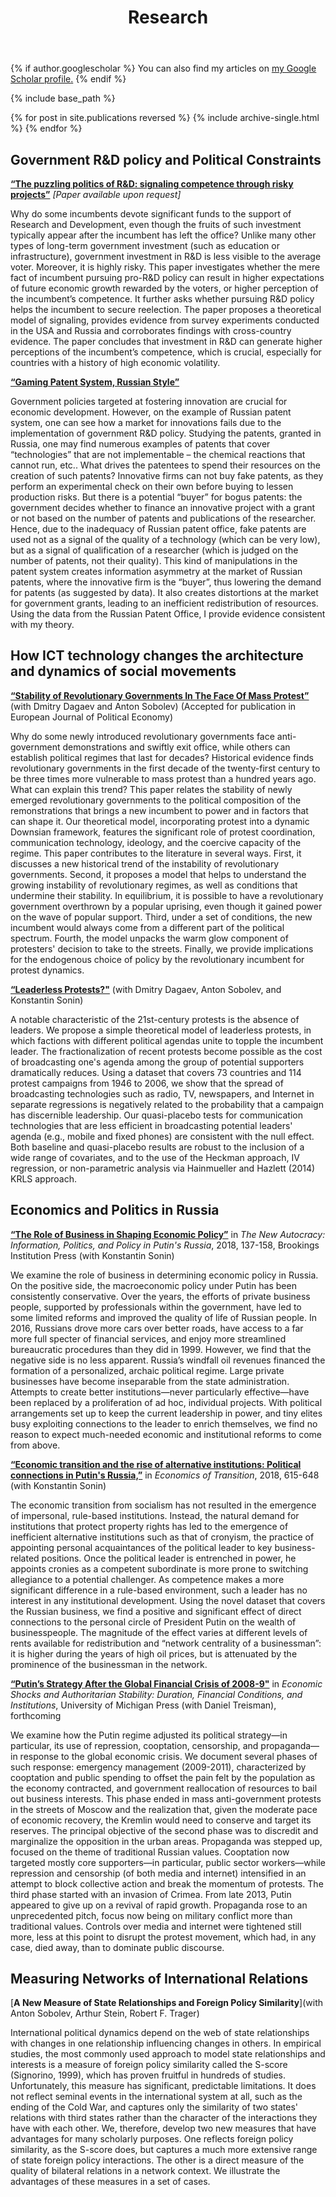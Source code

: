 ﻿---
title: "Research"
permalink: /research/
excerpt: "About me"
author_profile: true
redirect_from: 
  - /research
---

{% if author.googlescholar %}
  You can also find my articles on <u><a href="{{author.googlescholar}}">my Google Scholar profile</a>.</u>
{% endif %}

{% include base_path %}

{% for post in site.publications reversed %}
  {% include archive-single.html %}
{% endfor %}

<style>
  .col2 {
    columns: 2 200px;         /* number of columns and width in pixels*/
    -webkit-columns: 2 200px; /* chrome, safari */
    -moz-columns: 2 200px;    /* firefox */
  }
  .col3 {
    columns: 3 100px;
    -webkit-columns: 3 100px;
    -moz-columns: 3 100px;
  }
</style>

## Government R&D policy and Political Constraints 

[**“The puzzling politics of R&D: signaling competence through risky projects”**](#works) *[Paper available upon request]*

Why do some incumbents devote significant funds to the support of Research and Development, even though the fruits of such investment typically appear after the incumbent has left the office? Unlike many other types of long-term government investment (such as education or infrastructure), government investment in R&D is less visible to the average voter. Moreover, it is highly risky. This paper investigates whether the mere fact of incumbent pursuing pro-R&D policy can result in higher expectations of future economic growth rewarded by the voters, or higher perception of the incumbent’s competence. It further asks whether pursuing R&D policy helps the incumbent to secure reelection. The paper proposes a theoretical model of signaling, provides evidence from survey experiments conducted in the USA and Russia and corroborates findings with cross-country evidence. The paper concludes that investment in R&D can generate higher perceptions of the incumbent’s competence, which is crucial, especially for countries with a history of high economic volatility. 

[**“Gaming Patent System, Russian Style”**](#works) 

Government policies targeted at fostering innovation are crucial for economic development. However, on the example of Russian patent system, one can see how a market for innovations fails due to the implementation of government R&D policy. Studying the patents, granted in Russia, one may find numerous examples of patents that cover “technologies” that are not implementable – the chemical reactions that cannot run, etc.. What drives the patentees to spend their resources on the creation of such patents?  Innovative firms can not buy fake patents, as they perform an experimental check on their own before buying to lessen production risks. But there is a potential “buyer” for bogus patents: the government decides whether to finance an innovative project with a grant or not based on the number of patents and publications of the researcher. Hence, due to the inadequacy of Russian patent office, fake patents are used not as a signal of the quality of a technology (which can be very low), but as a signal of qualification of a researcher (which is judged on the number of patents, not their quality). This kind of manipulations in the patent system creates information asymmetry at the market of Russian patents, where the innovative firm is the “buyer”, thus lowering the demand for patents (as suggested by data). It also creates distortions at the market for government grants, leading to an inefficient redistribution of resources. Using the data from the Russian Patent Office, I provide evidence consistent with my theory.



## How ICT technology changes the architecture and dynamics of social movements

[**“Stability of Revolutionary Governments In The Face Of Mass Protest”**](#works) (with Dmitry Dagaev and Anton Sobolev) (Accepted for publication in European Journal of Political Economy)

Why do some newly introduced revolutionary governments face anti-government demonstrations and swiftly exit office, while others can establish political regimes that last for decades? Historical evidence finds revolutionary governments in the first decade of the twenty-first century to be three times more vulnerable to mass protest than a hundred years ago. What can explain this trend? This paper relates the stability of newly emerged revolutionary governments to the political composition of the remonstrations that brings a new incumbent to power and in factors that can shape it. Our theoretical model, incorporating protest into a dynamic Downsian framework, features the significant role of protest coordination, communication technology, ideology, and the coercive capacity of the regime. This paper contributes to the literature in several ways. First, it discusses a new historical trend of the instability of revolutionary governments. Second, it proposes a model that helps to understand the growing instability of revolutionary regimes, as well as conditions that undermine their stability. In equilibrium, it is possible to have a revolutionary government overthrown by a popular uprising, even though it gained power on the wave of popular support. Third, under a set of conditions, the new incumbent would always come from a different part of the political spectrum. Fourth, the model unpacks the warm glow component of protesters' decision to take to the streets. Finally, we provide implications for the endogenous choice of policy by the revolutionary incumbent for protest dynamics.

[**“Leaderless Protests?"**](#works) (with Dmitry Dagaev, Anton Sobolev, and Konstantin Sonin)

A notable characteristic of the 21st-century protests is the absence of leaders. We propose a simple theoretical model of leaderless protests, in which factions with different political agendas unite to topple the incumbent leader. The fractionalization of recent protests become possible as the cost of broadcasting one's agenda among the group of potential supporters dramatically reduces. Using a dataset that covers 73 countries and 114 protest campaigns from 1946 to 2006, we show that the spread of broadcasting technologies such as radio, TV, newspapers, and Internet in separate regressions is negatively related to the probability that a campaign has discernible leadership. Our quasi-placebo tests for communication technologies that are less efficient in broadcasting potential leaders' agenda (e.g., mobile and fixed phones) are consistent with the null effect. Both baseline and quasi-placebo results are robust to the inclusion of a wide range of covariates, and to the use of the Heckman approach, IV regression, or non-parametric analysis via Hainmueller and Hazlett (2014) KRLS approach.


## Economics and Politics in Russia



[**“The Role of Business in Shaping Economic Policy”**](http://www.jstor.org/stable/10.7864/j.ctt1zkjzsh.13) in *The New Autocracy: Information, Politics, and Policy in Putin's Russia*, 2018, 137-158, Brookings Institution Press (with Konstantin Sonin)

We examine the role of business in determining economic policy in Russia. On the positive side, the macroeconomic policy under Putin has been consistently conservative. Over the years, the efforts of private business people, supported by professionals within the government, have led to some limited reforms and improved the quality of life of Russian people. In 2016, Russians drove more cars over better roads, have access to a far more full specter of financial services, and enjoy more streamlined bureaucratic procedures than they did in 1999. 
However, we find that the negative side is no less apparent. Russia’s windfall oil revenues financed the formation of a personalized, archaic political regime. Large private businesses have become inseparable from the state administration. Attempts to create better institutions—never particularly effective—have been replaced by a proliferation of ad hoc, individual projects. With political arrangements set up to keep the current leadership in power, and tiny elites busy exploiting connections to the leader to enrich themselves, we find no reason to expect much-needed economic and institutional reforms to come from above.



[**“Economic transition and the rise of alternative institutions: Political connections in Putin's Russia,”**](https://onlinelibrary.wiley.com/doi/abs/10.1111/ecot.12167) in *Economics of Transition*, 2018, 615-648  (with Konstantin Sonin) 

The economic transition from socialism has not resulted in the emergence of impersonal, rule-based institutions.
Instead, the natural demand for institutions that protect property rights has led to the emergence of inefficient alternative institutions such as that of cronyism, the practice of appointing personal acquaintances of the political leader to key business-related positions. Once the political leader is entrenched in power, he appoints cronies as a competent subordinate is more prone to switching allegiance to a potential challenger. As competence makes a more significant difference in a rule-based environment, such a leader has no interest in any institutional development. Using the novel dataset that covers the Russian business, we find a positive and significant effect of direct connections to the personal circle of President Putin on the wealth of businesspeople. The magnitude of the effect varies at different levels of rents available for redistribution and “network centrality of a businessman”: it is higher during the years of high oil prices, but is attenuated by the prominence of the businessman in the network.

[**“Putin’s Strategy After the Global Financial Crisis of 2008-9"**](#works) in *Economic Shocks and Authoritarian Stability: Duration, Financial Conditions, and Institutions*, University of Michigan Press (with Daniel Treisman), forthcoming

We examine how the Putin regime adjusted its political strategy—in particular, its use of repression, cooptation, censorship, and propaganda—in response to the global economic crisis. We document several phases of such response: emergency management (2009-2011), characterized by cooptation and public spending to offset the pain felt by the population as the economy contracted, and government reallocation of resources to bail out business interests. This phase ended in mass anti-government protests in the streets of Moscow and the realization that, given the moderate pace of economic recovery, the Kremlin would need to conserve and target its reserves. The principal objective of the second phase was to discredit and marginalize the opposition in the urban areas. Propaganda was stepped up, focused on the theme of traditional Russian values. Cooptation now targeted mostly core supporters—in particular, public sector workers—while repression and censorship (of both media and internet) intensified in an attempt to block collective action and break the momentum of protests.  The third phase started with an invasion of Crimea. From late 2013, Putin appeared to give up on a revival of rapid growth. Propaganda rose to an unprecedented pitch, focus now being on military conflict more than traditional values. Controls over media and internet were tightened still more, less at this point to disrupt the protest movement, which had, in any case, died away, than to dominate public discourse.  

## Measuring Networks of International Relations

[**A New Measure of State Relationships and Foreign Policy Similarity**](with Anton Sobolev, Arthur Stein, Robert F. Trager)

International political dynamics depend on the web of state relationships with changes in one relationship influencing changes in others. In empirical studies, the most commonly used approach to model state relationships and interests is a measure of foreign policy similarity called the S-score (Signorino, 1999), which has proven fruitful in hundreds of studies. Unfortunately, this measure has significant, predictable limitations. It does not reflect seminal events in the international system at all, such as the ending of the Cold War, and captures only the similarity of two states' relations with third states rather than the character of the interactions they have with each other. We, therefore, develop two new measures that have advantages for many scholarly purposes. One reflects foreign policy similarity, as the S-score does, but captures a much more extensive range of state foreign policy interactions. The other is a direct measure of the quality of bilateral relations in a network context. We illustrate the advantages of these measures in a set of cases.
